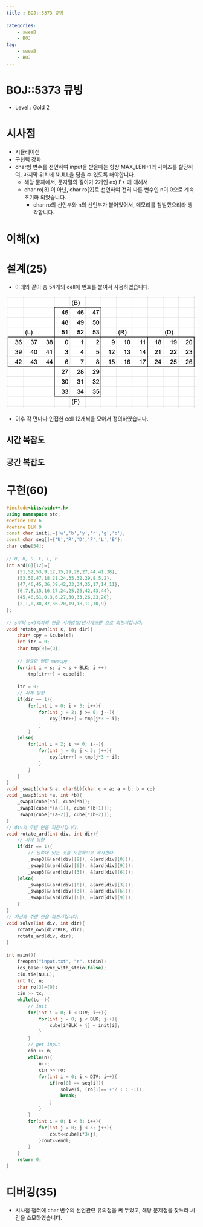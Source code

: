 ```yaml
---
title : BOJ::5373 큐빙

categories:
    - sweaB
    - BOJ
tag:
    - sweaB
    - BOJ
---
```

# BOJ::5373 큐빙
[BOJ]:<https://www.acmicpc.net/problem/5373>
- Level : Gold 2

# 시사점

- 시뮬레이션
- 구현력 강화
- char형 변수를 선언하여 input을 받을때는 항상 MAX_LEN+1의 사이즈를 할당하여, 마지막 위치에 NULL을
  담을 수 있도록 해야합니다.
  - 해당 문제에서, 문자열의 길이가 2개인 ex) F+   에 대해서
  - char ro[3] 이 아닌, char ro[2]로 선언하여 전혀 다른 변수인 n이 0으로 계속 초기화 되었습니다.
    - char ro의 선언부와 n의 선언부가 붙어있어서, 메모리를 침범했으리라 생각합니다.


# 이해(x)


# 설계(25)

- 아래와 같이 총 54개의 cell에 번호를 붙여서 사용하였습니다.

![img1](/img/2020-01-11-BOJ-5373-1.png)

- 이후 각 면마다 인접한 cell 12개씩을 모아서 정의하였습니다.

## 시간 복잡도

## 공간 복잡도

# 구현(60)

```cpp
#include<bits/stdc++.h>
using namespace std;
#define DIV 6
#define BLK 9
const char init[]={'w','b','y','r','g','o'};
const char seq[]={'U','R','D','F','L','B'};
char cube[54];

// U, R, D, F, L, B
int ard[6][12]={
    {51,52,53,9,12,15,29,28,27,44,41,38},
    {53,50,47,18,21,24,35,32,29,8,5,2},
    {47,46,45,36,39,42,33,34,35,17,14,11},
    {6,7,8,15,16,17,24,25,26,42,43,44},
    {45,48,51,0,3,6,27,30,33,26,23,20},
    {2,1,0,38,37,36,20,19,18,11,10,9}
};

// s부터 s+9까지의 면을 시계방향/반시계방향 으로 회전시킵니다.
void rotate_own(int s, int dir){
    char* cpy = &cube[s];
    int itr = 0;
    char tmp[9]={0};

    // 필요한 면만 memcpy
    for(int i = s; i < s + BLK; i ++)
        tmp[itr++] = cube[i];

    itr = 0;
    // 시계 방향
    if(dir == 1){
        for(int i = 0; i < 3; i++){
            for(int j = 2; j >= 0; j--){
                cpy[itr++] = tmp[j*3 + i];
            }
        }
    }else{
        for(int i = 2; i >= 0; i--){
            for(int j = 0; j < 3; j++){
                cpy[itr++] = tmp[j*3 + i];
            }
        }
    }
}
void _swap1(char& a, char&b){char c = a; a = b; b = c;}
void _swap3(int *a, int *b){
    _swap1(cube[*a], cube[*b]);
    _swap1(cube[*(a+1)], cube[*(b+1)]);
    _swap1(cube[*(a+2)], cube[*(b+2)]);
}
// div의 주변 면을 회전시킵니다.
void rotate_ard(int div, int dir){
    // 시계 방향
    if(dir == 1){
        // 왼쪽에 잇는 것을 오른쪽으로 복사한다.
        _swap3(&(ard[div][9]), &(ard[div][0]));
        _swap3(&(ard[div][6]), &(ard[div][9]));
        _swap3(&(ard[div][3]), &(ard[div][6]));
    }else{
        _swap3(&(ard[div][0]), &(ard[div][3]));
        _swap3(&(ard[div][3]), &(ard[div][6]));
        _swap3(&(ard[div][6]), &(ard[div][9]));
    }
}
// 자신과 주변 면을 회전시킵니다.
void solve(int div, int dir){
    rotate_own(div*BLK, dir);
    rotate_ard(div, dir);
}

int main(){
    freopen("input.txt", "r", stdin);
    ios_base::sync_with_stdio(false);
    cin.tie(NULL);
    int tc, n;
    char ro[3]={0};
    cin >> tc;
    while(tc--){
        // init
        for(int i = 0; i < DIV; i++){
            for(int j = 0; j < BLK; j++){
                cube[i*BLK + j] = init[i];
            }
        }
        // get input
        cin >> n;
        while(n){
            n--;
            cin >> ro;
            for(int i = 0; i < DIV; i++){
                if(ro[0] == seq[i]){
                    solve(i, (ro[1]=='+'? 1 : -1));
                    break;
                }
            }
        }
        for(int i = 0; i < 3; i++){
            for(int j = 0; j < 3; j++){
                cout<<cube[i*3+j];
            }cout<<endl;
        }
    }
    return 0;
}

```

# 디버깅(35)

- 시사점 챕터에 char 변수의 선언관련 유의점을 써 두었고, 해당 문제점을 찾느라 시간을 소모하였습니다.
